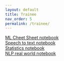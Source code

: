 ```yaml
---
layout: default
title: Trainee
nav_order: 5
permalink: /trainee/
---
```

<html>
<head><meta charset="utf-8" />
<meta name="viewport" content="width=device-width, initial-scale=1.0">
<a href="https://github.com/borjaf696/ml_cheat_sheet/blob/main/ml_cheat_sheet.ipynb">ML Cheet Sheet notebook</a>
<br/>
<a href="https://github.com/borjaf696/ml_cheat_sheet/blob/main/speech_to_text.ipynb">Speech to text notebook </a>
<br/>
<a href="https://github.com/borjaf696/ml_cheat_sheet/blob/main/speech_to_text.ipynb">Statistics notebook </a>
<br/>
<a href="https://github.com/borjaf696/ml_cheat_sheet/blob/main/speech_to_text.ipynb">NLP real world notebook </a>
<br/>
</html>